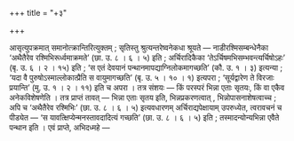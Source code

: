 +++
title = "+३"

+++

आसृत्युपक्रमात् समानोत्क्रान्तिरित्युक्तम् ; सृतिस्तु श्रुत्यन्तरेष्वनेकधा श्रूयते — नाडीरश्मिसम्बन्धेनैका ‘अथैतैरेव रश्मिभिरूर्ध्वमाक्रमते’ (छा. उ. ८ । ६ । ५) इति ; अर्चिरादिकैका ‘तेऽर्चिषमभिसम्भवन्त्यर्चिषोऽहः’ (बृ. उ. ६ । २ । १५) इति ; ‘स एतं देवयानं पन्थानमापद्याग्निलोकमागच्छति’ (कौ. उ. १ । ३) इत्यन्या ; ‘यदा वै पुरुषोऽस्माल्लोकात्प्रैति स वायुमागच्छति’ (बृ. उ. ५ । १० । १) इत्यपरा ; ‘सूर्यद्वारेण ते विरजाः प्रयान्ति’ (मु. उ. १ । २ । ११) इति च अपरा । तत्र संशयः — किं परस्परं भिन्ना एताः सृतयः, किं वा एकैव अनेकविशेषणेति । तत्र प्राप्तं तावत् — भिन्ना एताः सृतय इति, भिन्नप्रकरणत्वात् , भिन्नोपासनाशेषत्वाच्च ; अपि च ‘अथैतैरेव रश्मिभिः’ (छा. उ. ८ । ६ । ५) इत्यवधारणम् अर्चिराद्यपेक्षायाम् उपरुध्येत, त्वरावचनं च पीड्येत — ‘स यावत्क्षिप्येन्मनस्तावदादित्यं गच्छति’ (छा. उ. ८ । ६ । ५) इति ; तस्मादन्योन्यभिन्ना एवैते पन्थान इति । एवं प्राप्ते, अभिदध्महे —
